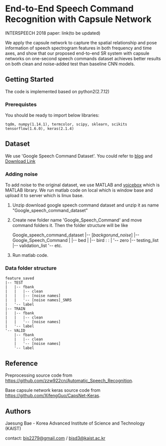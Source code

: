 End-to-End Speech Command Recognition with Capsule Network
==========================

INTERSPEECH 2018 paper: link(to be updated)

We apply the capsule network to capture the spatial relationship and pose information of speech spectrogram features in both frequency and time axes, and show that our proposed end-to-end SR system with capsule networks on one-second speech commands dataset achieves better results on both clean and noise-added test than baseline CNN models.

Getting Started
---
The code is implemented based on python2(2.7.12)
### Prerequistes
You should be ready to import below libraries:

	tqdm, numpy(1.14.1), termcolor, scipy, sklearn, scikits
	tensorflow(1.6.0), keras(2.1.4)


Dataset
---
We use 'Google Speech Command Dataset'. You could refer to [blog](https://ai.googleblog.com/2017/08/launching-speech-commands-dataset.html) and [Download Link](http://download.tensorflow.org/data/speech_commands_v0.01.tar.gz)

### Adding noise
To add noise to the original dataset, we use MATLAB and [voicebox](http://www.ee.ic.ac.uk/hp/staff/dmb/voicebox/voicebox.html) which is MATLAB library. We run matlab code on local which is window base and upload it to server which is linux base.

1. Unzip download google speech command dataset and unzip it as name "Google_speech_command_dataset"
	    
2. Create new folder name 'Google_Speech_Command' and move command folders it. Then the folder structure will be like

	Google_speech_command_dataset
	|-- [_backgorund_noise_]
	|-- Google_Speech_Command
	|   |-- bed
	|   |-- bird
	 :      :
	|   '-- zero
	|-- testing_list
	|-- validation_list
	'-- etc.


3. Run matlab code.
	

### Data folder structure
	feature_saved
	|-- TEST
	|   |-- fbank
	|   |   |-- clean
	|   |   |-- [noise names]
	|   |   '-- [noise names]_SNR5
	|   '-- label
	|-- TRAIN
	|   |-- fbank
	|   |   |-- clean
	|   |   '-- [noise names]
	|   '-- label
	'-- VALID
	    |-- fbank
	    |   |-- clean
	    |   '-- [noise names]
	    '-- label

Reference
---
Preprocessing source code from https://github.com/zzw922cn/Automatic_Speech_Recognition.

Base capsule network keras source code from https://github.com/XifengGuo/CapsNet-Keras.


Authors
---
Jaesung Bae - Korea Advanced Institute of Science and Technology (KAIST)

contact: bjs2279@gmail.com / bjsd3@kaist.ac.kr
